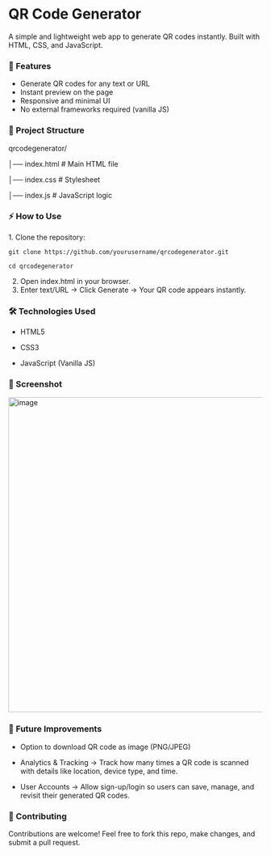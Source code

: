 <h1>QR Code Generator</h1>

A simple and lightweight web app to generate QR codes instantly. Built with HTML, CSS, and JavaScript.

<h3>🚀 Features</h3>

+ Generate QR codes for any text or URL
+ Instant preview on the page
+ Responsive and minimal UI
+ No external frameworks required (vanilla JS)

<h3>📂 Project Structure</h3>

qrcodegenerator/

│── index.html   # Main HTML file

│── index.css    # Stylesheet

│── index.js     # JavaScript logic

<h3>⚡ How to Use</h3>
1. Clone the repository:
    
    git clone https://github.com/yourusername/qrcodegenerator.git
   
    cd qrcodegenerator
    
2. Open index.html in your browser.
3. Enter text/URL → Click Generate → Your QR code appears instantly.

<h3>🛠️ Technologies Used</h3>

+ HTML5

+ CSS3
  
+ JavaScript (Vanilla JS)
  
<h3>📸 Screenshot</h3>
<img width="757" height="623" alt="image" src="https://github.com/user-attachments/assets/d1b443c8-a951-4927-8a3f-73ab2e43c887" />

<h3>📌 Future Improvements</h3>

+ Option to download QR code as image (PNG/JPEG)

+ Analytics & Tracking → Track how many times a QR code is scanned with details like location, device type, and time.
  
+ User Accounts → Allow sign-up/login so users can save, manage, and revisit their generated QR codes.
  
<h3>🤝 Contributing</h3>
Contributions are welcome! Feel free to fork this repo, make changes, and submit a pull request.
